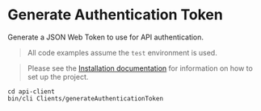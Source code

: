 # Generate Authentication Token

Generate a JSON Web Token to use for API authentication.

> All code examples assume the `test` environment is used.

> Please see the [Installation documentation](/docs/Installation) for information on how to set up the project.

```
cd api-client
bin/cli Clients/generateAuthenticationToken
```

